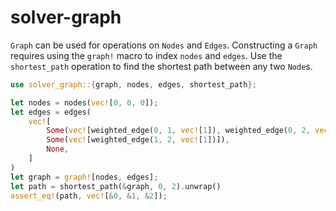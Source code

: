 # solver-graph

`Graph` can be used for operations on `Nodes` and `Edges`. Constructing a `Graph` requires using the `graph!` macro to index `nodes` and `edges`. Use the `shortest_path` operation to find the shortest path between any two `Node`s.

```rust
use solver_graph::{graph, nodes, edges, shortest_path};

let nodes = nodes(vec![0, 0, 0]);
let edges = edges(
    vec![
        Some(vec![weighted_edge(0, 1, vec![1]), weighted_edge(0, 2, vec![10])]),
        Some(vec![weighted_edge(1, 2, vec![1])]),
        None,
    ]
)
let graph = graph![nodes, edges];
let path = shortest_path(&graph, 0, 2).unwrap()
assert_eq!(path, vec![&0, &1, &2]);
```